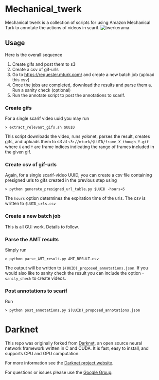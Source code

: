 # Mechanical_twerk #
Mechanical twerk is a collection of scripts for using Amazon Mechanical Turk to annotate the actions of videos in scarif.
![twerkerama](http://cdn.smosh.com/wp-content/uploads/ftpuploads/bloguploads/0913/nerdy-twerking-futurama.gif)

## Usage ##
Here is the overall sequence
  1. Create gifs and post them to s3
  2. Create a csv of gif-urls
  3. Go to https://requester.mturk.com/ and create a new batch job (upload this csv)
  4. Once the jobs are completed, download the results and parse them
    a. Run a sanity check (optional)
  5. Run the annotate script to post the annotations to scarif.

### Create gifs ###
For a single scarif video uuid you may run
```shell
> extract_relevant_gifs.sh $UUID
```
This script downloads the video, runs yolonet, parses the result, creates gifs, and uploads them to s3 at `s3://mturk/$UUID/frame_X_though_Y.gif` where `X` and `Y` are frame indices indicating the range of frames included in the given gif.

### Create csv of gif-urls ###
Again, for a single scarif-video UUID, you can create a csv file containing presigned urls to gifs created in the previous step using
```shell
> python generate_presigned_url_table.py $UUID -hours=5 
```
The `hours` option determines the expiration time of the urls. The csv is written to `$UUID_urls.csv`

### Create a new batch job ###
This is all GUI work. Details to follow.

### Parse the AMT results ###
Simply run
```shell
> python parse_AMT_result.py AMT_RESULT.csv
```
The output will be written to `$(UUID)_proposed_annotations.json`. If you would also like to sanity check the result you can include the option `-sanity_check` to create videos.

### Post annotations to scarif ###
Run
```shell
> python post_annotations.py $(UUID)_proposed_annotations.json
```

# Darknet #
This repo was originally forked from [Darknet](https://github.com/pjreddie/darknet), an open source neural network framework written in C and CUDA. It is fast, easy to install, and supports CPU and GPU computation.

For more information see the [Darknet project website](http://pjreddie.com/darknet).

For questions or issues please use the [Google Group](https://groups.google.com/forum/#!forum/darknet).
